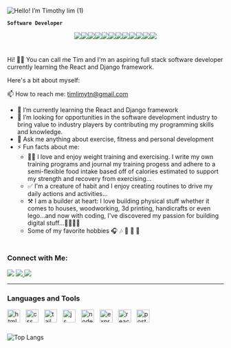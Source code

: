 ![Hello! I’m Timothy lim (1)](https://github.com/timothyytl/timothyytl/assets/112664401/c9eae857-cc02-4d78-87e0-9647d5aea35a)

**`Software Developer`**

<div style="display: flex; justify-content: center;" >
  <img src="https://img.shields.io/badge/HTML5-E34F26?style=for-the-badge&logo=html5&logoColor=white" /> 
  <img src="https://img.shields.io/badge/CSS3-1572B6?style=for-the-badge&logo=css3&logoColor=white" /> 
  <img src="https://img.shields.io/badge/JavaScript-323330?style=for-the-badge&logo=javascript&logoColor=F7DF1E" /> 
  <img src="https://img.shields.io/badge/Node%20js-339933?style=for-the-badge&logo=nodedotjs&logoColor=white" /> 
  <img src="https://img.shields.io/badge/Express%20js-000000?style=for-the-badge&logo=express&logoColor=white" /> 
  <img src="https://img.shields.io/badge/React-20232A?style=for-the-badge&logo=react&logoColor=61DAFB" /> 
  <img src="https://img.shields.io/badge/PostgreSQL-316192?style=for-the-badge&logo=postgresql&logoColor=white" /> 
  <img src="https://img.shields.io/badge/Tailwind_CSS-38B2AC?style=for-the-badge&logo=tailwind-css&logoColor=white" /> 
  <img src="https://img.shields.io/badge/GitHub%20Pages-222222?style=for-the-badge&logo=GitHub%20Pages&logoColor=white" /> 
  <img src="https://img.shields.io/badge/Insomnia-5849be?style=for-the-badge&logo=Insomnia&logoColor=white" /> 
  <img src="https://img.shields.io/badge/Vite-B73BFE?style=for-the-badge&logo=vite&logoColor=FFD62E" /> 
  <img src="https://img.shields.io/badge/JWT-000000?style=for-the-badge&logo=JSON%20web%20tokens&logoColor=white" /> 
</div>

#

Hi! 👋🏻 You can call me Tim and I'm an aspiring full stack software developer currently learning the React and Django framework. 

Here's a bit about myself:

📫 How to reach me: timlimytn@gmail.com

- 🌱 I’m currently learning the React and Django framework
- 🤔 I’m looking for opportunities in the software development industry to bring value to industry players by contributing my programming skills and knowledge.
- 💬 Ask me anything about exercise, fitness and personal development
- ⚡ Fun facts about me:
  * 💪🏻 I love and enjoy weight training and exercising. I write my own training programs and journal my training progess and adhere to a semi-flexible food intake based off of calories estimated to support my strength and recovery from exercising...
  * ✅ I'm a creature of habit and I enjoy creating routines to drive my daily actions and activities...
  * ⚒️ I am a builder at heart: I love building physical stuff whether it comes to houses, woodworking, 3d printing, handicrafts or even lego...and now with coding, I've discovered my passion for building digital stuff...👨🏻‍💻😎
  * Some of my favorite hobbies 🎧 🎶 🎤 🎹 🎱

#

<h3 align="left">Connect with Me:</h3>
<p align="left">
<a href="https://www.facebook.com/timothy.lim.984786/" target="blank"><img src="https://img.shields.io/badge/Facebook-1877F2?style=for-the-badge&logo=facebook&logoColor=white" /></a>
<a href="https://www.instagram.com/codesandtim/" target="blank"><img src="https://img.shields.io/badge/Instagram-E4405F?style=for-the-badge&logo=instagram&logoColor=white" />
<a href="https://www.linkedin.com/in/timlimytn/" target="blank"><img src="https://img.shields.io/badge/LinkedIn-0077B5?style=for-the-badge&logo=linkedin&logoColor=white" /></a>

</p>

---

### Languages and Tools

<img align="left" alt="html" width="30" style="padding-right: 10px" src="https://cdn.jsdelivr.net/gh/devicons/devicon/icons/html5/html5-original.svg" />
<img align="left" alt="css" width="30" style="padding-right: 10px" src="https://cdn.jsdelivr.net/gh/devicons/devicon/icons/css3/css3-original.svg" />
<img align="left" alt="tailwind" width="30" style="padding-right: 10px" src="https://cdn.jsdelivr.net/gh/devicons/devicon/icons/tailwindcss/tailwindcss-plain.svg" />
<img align="left" alt="js" width="30" style="padding-right: 10px" src="https://cdn.jsdelivr.net/gh/devicons/devicon/icons/javascript/javascript-original.svg" />
<img align="left" alt="nodejs" width="30" style="padding-right: 10px" src="https://cdn.jsdelivr.net/gh/devicons/devicon/icons/nodejs/nodejs-original-wordmark.svg" />
<img align="left" alt="expressjs" width="30" style="padding-right: 10px" src="https://cdn.jsdelivr.net/gh/devicons/devicon/icons/express/express-original-wordmark.svg" />
<img align="left" alt="react" width="30" style="padding-right: 10px" src="https://cdn.jsdelivr.net/gh/devicons/devicon/icons/react/react-original.svg" />
<img align="left" alt="postgresql" width="30" style="padding-right: 10px" src="https://cdn.jsdelivr.net/gh/devicons/devicon/icons/postgresql/postgresql-original-wordmark.svg" />
<br />

#


![Top Langs](https://github-readme-stats.vercel.app/api/top-langs/?username=timothyytl&layout=compact)

<!--
[![Gist Card](https://github-readme-stats.vercel.app/api/gist?id=bbfce31e0217a3689c8d961a356cb10d)](https://gist.github.com/Yizack/bbfce31e0217a3689c8d961a356cb10d/)
   

<!--          
[![Readme Card](https://github-readme-stats.vercel.app/api/pin/?username=timothyytl&repo=github-readme-stats)](https://github.com/timothyytl/todo-list-simple-react)
